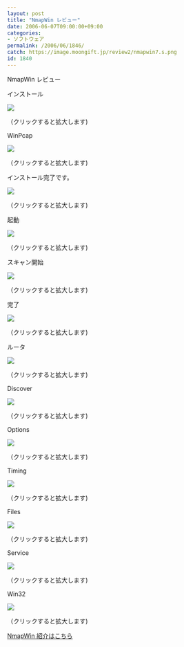 ```yaml
---
layout: post
title: "NmapWin レビュー"
date: 2006-06-07T09:00:00+09:00
categories:
- ソフトウェア
permalink: /2006/06/1846/
catch: https://image.moongift.jp/review2/nmapwin7.s.png
id: 1840
---
```

NmapWin レビュー  
<!--more-->

インストール

  

[![](https://image.moongift.jp/review2/nmapwin1.s.png)](https://image.moongift.jp/review2/nmapwin1.png)  
  
（クリックすると拡大します)

  

WinPcap

  

[![](https://image.moongift.jp/review2/nmapwin2.s.png)](https://image.moongift.jp/review2/nmapwin2.png)  
  
（クリックすると拡大します)

  

インストール完了です。

  

[![](https://image.moongift.jp/review2/nmapwin3.s.png)](https://image.moongift.jp/review2/nmapwin3.png)  
  
（クリックすると拡大します)

  

起動

  

[![](https://image.moongift.jp/review2/nmapwin4.s.png)](https://image.moongift.jp/review2/nmapwin4.png)  
  
（クリックすると拡大します)

  

スキャン開始

  

[![](https://image.moongift.jp/review2/nmapwin5.s.png)](https://image.moongift.jp/review2/nmapwin5.png)  
  
（クリックすると拡大します)

  

完了

  

[![](https://image.moongift.jp/review2/nmapwin6.s.png)](https://image.moongift.jp/review2/nmapwin6.png)  
  
（クリックすると拡大します)

  

ルータ

  

[![](https://image.moongift.jp/review2/nmapwin7.s.png)](https://image.moongift.jp/review2/nmapwin7.png)  
  
（クリックすると拡大します)

  

Discover

  

[![](https://image.moongift.jp/review2/nmapwin8.s.png)](https://image.moongift.jp/review2/nmapwin8.png)  
  
（クリックすると拡大します)

  

Options

  

[![](https://image.moongift.jp/review2/nmapwin9.s.png)](https://image.moongift.jp/review2/nmapwin9.png)  
  
（クリックすると拡大します)

  

Timing

  

[![](https://image.moongift.jp/review2/nmapwin10.s.png)](https://image.moongift.jp/review2/nmapwin10.png)  
  
（クリックすると拡大します)

  

Files

  

[![](https://image.moongift.jp/review2/nmapwin11.s.png)](https://image.moongift.jp/review2/nmapwin11.png)  
  
（クリックすると拡大します)

  

Service

  

[![](https://image.moongift.jp/review2/nmapwin12.s.png)](https://image.moongift.jp/review2/nmapwin12.png)  
  
（クリックすると拡大します)

  

Win32

  

[![](https://image.moongift.jp/review2/nmapwin13.s.png)](https://image.moongift.jp/review2/nmapwin13.png)  
  
（クリックすると拡大します)

  

[NmapWin 紹介はこちら](http://oss.moongift.jp/intro/i-1843.html)

